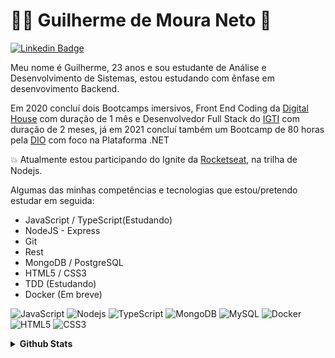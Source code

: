 # :man_technologist: Guilherme de Moura Neto 👋

[![Linkedin Badge](https://img.shields.io/badge/-LinkedIn-blue?style=flat-square&logo=Linkedin&logoColor=white&link=https://www.linkedin.com/in/fagnerpsantos/)](https://www.linkedin.com/in/guilherme-moura-054477180/)

Meu nome é Guilherme, 23 anos e sou estudante de Análise e Desenvolvimento de Sistemas, estou estudando com ênfase em desenvovimento Backend.

Em 2020 concluí dois Bootcamps imersivos, Front End Coding da [Digital House](https://www.digitalhouse.com/br) com duração de 1 mês e Desenvolvedor Full Stack do [IGTI](https://www.igti.com.br/) com duração de 2 meses, já em 2021 concluí também um Bootcamp de 80 horas pela [DIO](https://web.digitalinnovation.one/home) com foco na Plataforma .NET

:collision: Atualmente estou participando do Ignite da [Rocketseat](https://rocketseat.com.br/), na trilha de Nodejs.

Algumas das minhas competências e tecnologias que estou/pretendo estudar em seguida:

- JavaScript / TypeScript(Estudando)
- NodeJS - Express
- Git
- Rest
- MongoDB / PostgreSQL
- HTML5 / CSS3
- TDD (Estudando)
- Docker (Em breve)


![JavaScript](https://img.shields.io/badge/-JavaScript-F7B93E?style=flat-square&logo=javascript&logoColor=fff)
![Nodejs](https://img.shields.io/badge/-Node.js-43853d?style=flat-square&logo=Node.js&logoColor=white)
![TypeScript](https://img.shields.io/badge/-TypeScript-0077C6?style=flat-square&logo=typescript&logoColor=fff)
![MongoDB](https://img.shields.io/badge/-MongoDB-13aa52?style=flat-square&logo=mongodb&logoColor=white)
![MySQL](https://img.shields.io/badge/-MySQL-00758F?style=flat-square&logo=mysql&logoColor=white)
![Docker](https://img.shields.io/badge/-Docker-46a2f1?style=flat-square&logo=docker&logoColor=white)
![HTML5](https://img.shields.io/badge/-HTML5-E34F26?style=flat-square&logo=html5&logoColor=white)
![CSS3](https://img.shields.io/badge/-CSS3-549FDE?style=flat-square&logo=css3&logoColor=white)

<details>
  <summary> <b>Github Stats</b> </summary>
  <br>
  <a href="https://github.com/anuraghazra/github-readme-stats">
    <img align="center" src="https://github-readme-stats.vercel.app/api?username=guilheeeerme&show_icons=true&count_private=true&theme=radical&hide=issues" />
  </a>
 
  [![Top Langs](https://github-readme-stats.vercel.app/api/top-langs/?username=guilheeeerme&layout=compact)](https://github.com/anuraghazra/github-readme-stats)


</details>

